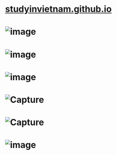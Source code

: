 # [studyinvietnam.github.io](https://studyinvietnam.github.io/)

# ![image](https://user-images.githubusercontent.com/75318518/147451551-c771ccc0-3807-4f97-804a-9583d47c639d.png)
# ![image](https://user-images.githubusercontent.com/75318518/147452041-d7899dd3-2efd-4add-85f3-cefb92ed1677.png)
# ![image](https://user-images.githubusercontent.com/75318518/147452396-099c79e6-f0a8-410f-bb15-2eeb57ec0813.png)
# ![Capture](https://user-images.githubusercontent.com/75318518/147453042-38ef63ab-8fe4-4c3e-bef6-5f442dc2615d.PNG)
# ![Capture](https://user-images.githubusercontent.com/75318518/147453771-a5cde7ae-58a6-4ae7-bfda-9fc46369adbd.PNG)
# ![image](https://user-images.githubusercontent.com/75318518/147454213-93e03e49-0543-48cf-aba4-3e3cb0f8a383.png)

